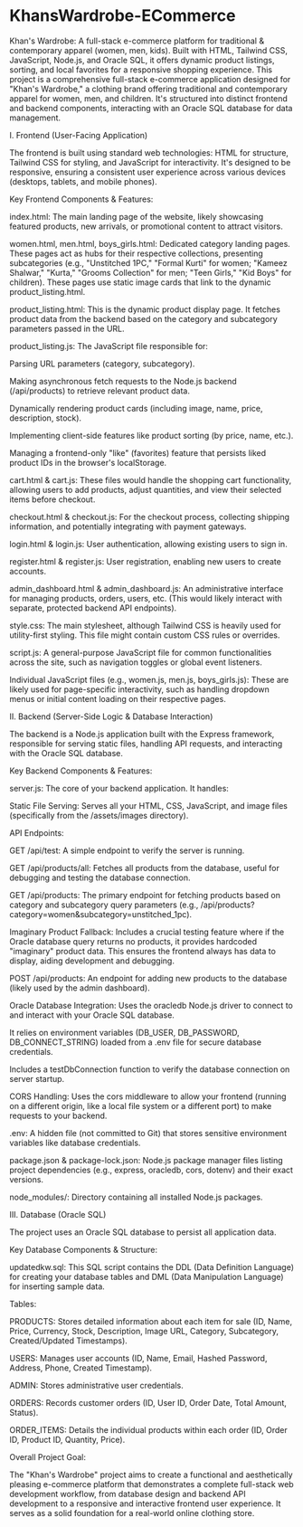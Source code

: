 # KhansWardrobe-ECommerce
Khan's Wardrobe: A full-stack e-commerce platform for traditional &amp; contemporary apparel (women, men, kids). Built with HTML, Tailwind CSS, JavaScript, Node.js, and Oracle SQL, it offers dynamic product listings, sorting, and local favorites for a responsive shopping experience.
This project is a comprehensive full-stack e-commerce application designed for "Khan's Wardrobe," a clothing brand offering traditional and contemporary apparel for women, men, and children. It's structured into distinct frontend and backend components, interacting with an Oracle SQL database for data management.

I. Frontend (User-Facing Application)

The frontend is built using standard web technologies: HTML for structure, Tailwind CSS for styling, and JavaScript for interactivity. It's designed to be responsive, ensuring a consistent user experience across various devices (desktops, tablets, and mobile phones).

Key Frontend Components & Features:

index.html: The main landing page of the website, likely showcasing featured products, new arrivals, or promotional content to attract visitors.

women.html, men.html, boys_girls.html: Dedicated category landing pages. These pages act as hubs for their respective collections, presenting subcategories (e.g., "Unstitched 1PC," "Formal Kurti" for women; "Kameez Shalwar," "Kurta," "Grooms Collection" for men; "Teen Girls," "Kid Boys" for children). These pages use static image cards that link to the dynamic product_listing.html.

product_listing.html: This is the dynamic product display page. It fetches product data from the backend based on the category and subcategory parameters passed in the URL.

product_listing.js: The JavaScript file responsible for:

Parsing URL parameters (category, subcategory).

Making asynchronous fetch requests to the Node.js backend (/api/products) to retrieve relevant product data.

Dynamically rendering product cards (including image, name, price, description, stock).

Implementing client-side features like product sorting (by price, name, etc.).

Managing a frontend-only "like" (favorites) feature that persists liked product IDs in the browser's localStorage.

cart.html & cart.js: These files would handle the shopping cart functionality, allowing users to add products, adjust quantities, and view their selected items before checkout.

checkout.html & checkout.js: For the checkout process, collecting shipping information, and potentially integrating with payment gateways.

login.html & login.js: User authentication, allowing existing users to sign in.

register.html & register.js: User registration, enabling new users to create accounts.

admin_dashboard.html & admin_dashboard.js: An administrative interface for managing products, orders, users, etc. (This would likely interact with separate, protected backend API endpoints).

style.css: The main stylesheet, although Tailwind CSS is heavily used for utility-first styling. This file might contain custom CSS rules or overrides.

script.js: A general-purpose JavaScript file for common functionalities across the site, such as navigation toggles or global event listeners.

Individual JavaScript files (e.g., women.js, men.js, boys_girls.js): These are likely used for page-specific interactivity, such as handling dropdown menus or initial content loading on their respective pages.

II. Backend (Server-Side Logic & Database Interaction)

The backend is a Node.js application built with the Express framework, responsible for serving static files, handling API requests, and interacting with the Oracle SQL database.

Key Backend Components & Features:

server.js: The core of your backend application. It handles:

Static File Serving: Serves all your HTML, CSS, JavaScript, and image files (specifically from the /assets/images directory).

API Endpoints:

GET /api/test: A simple endpoint to verify the server is running.

GET /api/products/all: Fetches all products from the database, useful for debugging and testing the database connection.

GET /api/products: The primary endpoint for fetching products based on category and subcategory query parameters (e.g., /api/products?category=women&subcategory=unstitched_1pc).

Imaginary Product Fallback: Includes a crucial testing feature where if the Oracle database query returns no products, it provides hardcoded "imaginary" product data. This ensures the frontend always has data to display, aiding development and debugging.

POST /api/products: An endpoint for adding new products to the database (likely used by the admin dashboard).

Oracle Database Integration: Uses the oracledb Node.js driver to connect to and interact with your Oracle SQL database.

It relies on environment variables (DB_USER, DB_PASSWORD, DB_CONNECT_STRING) loaded from a .env file for secure database credentials.

Includes a testDbConnection function to verify the database connection on server startup.

CORS Handling: Uses the cors middleware to allow your frontend (running on a different origin, like a local file system or a different port) to make requests to your backend.

.env: A hidden file (not committed to Git) that stores sensitive environment variables like database credentials.

package.json & package-lock.json: Node.js package manager files listing project dependencies (e.g., express, oracledb, cors, dotenv) and their exact versions.

node_modules/: Directory containing all installed Node.js packages.

III. Database (Oracle SQL)

The project uses an Oracle SQL database to persist all application data.

Key Database Components & Structure:

updatedkw.sql: This SQL script contains the DDL (Data Definition Language) for creating your database tables and DML (Data Manipulation Language) for inserting sample data.

Tables:

PRODUCTS: Stores detailed information about each item for sale (ID, Name, Price, Currency, Stock, Description, Image URL, Category, Subcategory, Created/Updated Timestamps).

USERS: Manages user accounts (ID, Name, Email, Hashed Password, Address, Phone, Created Timestamp).

ADMIN: Stores administrative user credentials.

ORDERS: Records customer orders (ID, User ID, Order Date, Total Amount, Status).

ORDER_ITEMS: Details the individual products within each order (ID, Order ID, Product ID, Quantity, Price).

Overall Project Goal:

The "Khan's Wardrobe" project aims to create a functional and aesthetically pleasing e-commerce platform that demonstrates a complete full-stack web development workflow, from database design and backend API development to a responsive and interactive frontend user experience. It serves as a solid foundation for a real-world online clothing store.

